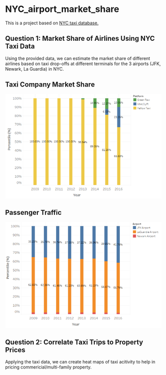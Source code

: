 # NYC_airport_market_share

This is a project based on [NYC taxi database.](https://cloud.google.com/bigquery/public-data/nyc-tlc-trips)

## Question 1: Market Share of Airlines Using NYC Taxi Data
Using the provided data, we can estimate the market share of different airlines based on taxi drop-offs at different terminals for the 3 airports (JFK, Newark, La Guardia) in NYC.

## Taxi Company Market Share
<img src= https://github.com/wangruinju/NYC_airport_market_share/blob/master/images/Tableau1.png width="700">

## Passenger Traffic
<img src = https://github.com/wangruinju/NYC_airport_market_share/blob/master/images/Tableau2.png width="700">


## Question 2: Correlate Taxi Trips to Property Prices
Applying the taxi data, we can create heat maps of taxi acitivity to help in pricing commericial/multi-family property.
